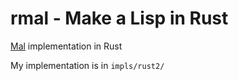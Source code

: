 # rmal - Make a Lisp in Rust

[Mal](https://github.com/kanaka/mal) implementation in Rust

My implementation is in `impls/rust2/`
